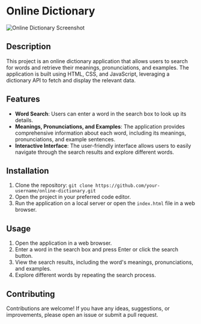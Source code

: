 # Online Dictionary

![Online Dictionary Screenshot](screenshot.png)

## Description

This project is an online dictionary application that allows users to search for words and retrieve their meanings, pronunciations, and examples. The application is built using HTML, CSS, and JavaScript, leveraging a dictionary API to fetch and display the relevant data.

## Features

- **Word Search**: Users can enter a word in the search box to look up its details.
- **Meanings, Pronunciations, and Examples**: The application provides comprehensive information about each word, including its meanings, pronunciations, and example sentences.
- **Interactive Interface**: The user-friendly interface allows users to easily navigate through the search results and explore different words.

## Installation

1. Clone the repository: `git clone https://github.com/your-username/online-dictionary.git`
2. Open the project in your preferred code editor.
3. Run the application on a local server or open the `index.html` file in a web browser.

## Usage

1. Open the application in a web browser.
2. Enter a word in the search box and press Enter or click the search button.
3. View the search results, including the word's meanings, pronunciations, and examples.
4. Explore different words by repeating the search process.

## Contributing

Contributions are welcome! If you have any ideas, suggestions, or improvements, please open an issue or submit a pull request.
